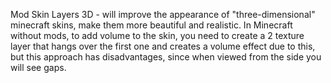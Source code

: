 Mod Skin Layers 3D - will improve the appearance of "three-dimensional" minecraft skins, make them more beautiful and realistic. In Minecraft without mods, to add volume to the skin, you need to create a 2 texture layer that hangs over the first one and creates a volume effect due to this, but this approach has disadvantages, since when viewed from the side you will see gaps.
